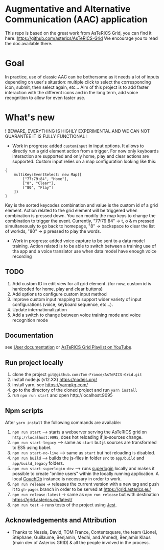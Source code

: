 # Augmentative and Alternative Communication (AAC) application
This repo is based on the great work from AsTeRICS Grid, you can find it here:
https://github.com/asterics/AsTeRICS-Grid
We encourage you to read the doc available there.

# Goal
In practice, use of classic AAC can be bothersome as it needs a lot of inputs depending on user's situation: multiple click to select the corresponding icon, submit, then select again, etc...
Aim of this project is to add faster interaction with the different icons and in the long term, add voice recognition to allow for even faster use.  

# What's new
! BEWARE, EVERYTHING IS HIGHLY EXPERIMENTAL AND WE CAN NOT GUARANTEE IT IS FULLY FUNCTIONAL !
* Work in progress: added `customInput` in input options. It allows to directly run a grid element action from a trigger. For now only keyboards interaction are supported and only home, play and clear actions are supported. Custom input relies on a map configuration looking like this:
```
{
    multiKeysEventSelect: new Map([
        ["77:79:84", "Home"], 
        ["8", "Clear"],
        ["80", "Play"]
    ])
}
```
Key is the sorted keycodes combination and value is the custom id of a grid element. Action related to the grid element will be triggered when combination is pressed down.
You can modify the map keys to change the combination to trigger the event. Currently, "77:79:84" -> t, o & m pressed simultaneously to go back to homepage, "8" -> backspace to clear the list of workds, "80" -> p pressed to play the words.
* Work in progress: added voice capture to be sent to a data model training. Action related is to be able to switch between a training use of tha app and a voice translator use when data model have enough voice recording

## TODO

1. Add custom ID in edit view for all grid element. (for now, custom id is hardcoded for home, play and clear buttons)
2. Add options to configure custom input method
3. Improve custom input mapping to support wider variety of input configurations (voice, keyboard sequence, etc...).
4. Update internationalization
5. Add a switch to change between voice training mode and voice recognition mode

## Documentation
see [User documentation](docs/documentation_user/README.md) or [AsTeRICS Grid Playlist on YouTube](https://www.youtube.com/playlist?list=PL0UXHkT03dGrIHldlEKR0ZWfNMkShuTNz).

## Run project locally
1. clone the project `git@github.com:Tom-France/AsTeRICS-Grid.git`
2. install node.js (v12.XX) https://nodejs.org/
3. install yarn, see https://yarnpkg.com/
4. go to the directory of the cloned project and run `yarn install`
5. run `npm run start` and open http://localhost:9095

## Npm scripts
After `yarn install` the following commands are available:
1. `npm run start` --> starts a webserver serving the AsTeRICS grid on `http://localhost:9095`, does hot reloading if js-sources change.
2. `npm run start-legacy` --> same as `start` but js sources are transformed to ES5 using babel.
3. `npm run start-no-live` --> same as `start` but hot reloading is disabled.
4. `npm run build` --> builds the js-files in folder `src` to `app/build` and `app/build_legacy` folders.
5. `npm run start-superlogin-dev` --> runs [superlogin](https://github.com/colinskow/superlogin) locally and makes it possible to create "online users" within the locally running application. A local [CouchDb](https://couchdb.apache.org/) instance is necessary in order to work.
6. `npm run release` -> releases the current version with a new tag and push it to `gh-pages` branch in order to be served at https://grid.asterics.eu/
7. `npm run release-latest` -> same as `npm run release` but with destination https://grid.asterics.eu/latest/
8. `npm run test` -> runs tests of the project using [Jest](https://jestjs.io/).

## Acknowledgements and Attribution
* Thanks to Nessia, David, TOM France, Contentsquare, the team (Lionel, Stéphane, Guillaume, Benjamin, Medhi, and Ahmed), Benjamin Klaus (main dev of Asterics GRID) & all the people involved in the process.
